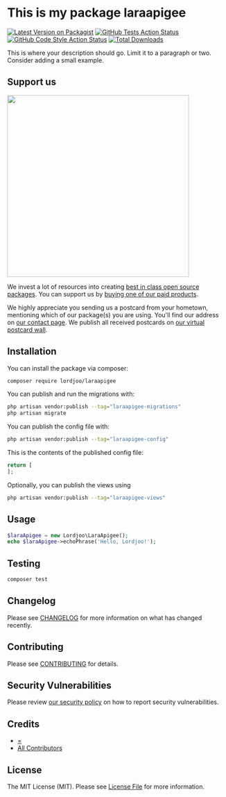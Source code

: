 # This is my package laraapigee

[![Latest Version on Packagist](https://img.shields.io/packagist/v/lordjoo/laraapigee.svg?style=flat-square)](https://packagist.org/packages/lordjoo/laraapigee)
[![GitHub Tests Action Status](https://img.shields.io/github/actions/workflow/status/lordjoo/laraapigee/run-tests.yml?branch=main&label=tests&style=flat-square)](https://github.com/lordjoo/laraapigee/actions?query=workflow%3Arun-tests+branch%3Amain)
[![GitHub Code Style Action Status](https://img.shields.io/github/actions/workflow/status/lordjoo/laraapigee/fix-php-code-style-issues.yml?branch=main&label=code%20style&style=flat-square)](https://github.com/lordjoo/laraapigee/actions?query=workflow%3A"Fix+PHP+code+style+issues"+branch%3Amain)
[![Total Downloads](https://img.shields.io/packagist/dt/lordjoo/laraapigee.svg?style=flat-square)](https://packagist.org/packages/lordjoo/laraapigee)

This is where your description should go. Limit it to a paragraph or two. Consider adding a small example.

## Support us

[<img src="https://github-ads.s3.eu-central-1.amazonaws.com/laraapigee.jpg?t=1" width="419px" />](https://spatie.be/github-ad-click/laraapigee)

We invest a lot of resources into creating [best in class open source packages](https://spatie.be/open-source). You can support us by [buying one of our paid products](https://spatie.be/open-source/support-us).

We highly appreciate you sending us a postcard from your hometown, mentioning which of our package(s) you are using. You'll find our address on [our contact page](https://spatie.be/about-us). We publish all received postcards on [our virtual postcard wall](https://spatie.be/open-source/postcards).

## Installation

You can install the package via composer:

```bash
composer require lordjoo/laraapigee
```

You can publish and run the migrations with:

```bash
php artisan vendor:publish --tag="laraapigee-migrations"
php artisan migrate
```

You can publish the config file with:

```bash
php artisan vendor:publish --tag="laraapigee-config"
```

This is the contents of the published config file:

```php
return [
];
```

Optionally, you can publish the views using

```bash
php artisan vendor:publish --tag="laraapigee-views"
```

## Usage

```php
$laraApigee = new Lordjoo\LaraApigee();
echo $laraApigee->echoPhrase('Hello, Lordjoo!');
```

## Testing

```bash
composer test
```

## Changelog

Please see [CHANGELOG](CHANGELOG.md) for more information on what has changed recently.

## Contributing

Please see [CONTRIBUTING](CONTRIBUTING.md) for details.

## Security Vulnerabilities

Please review [our security policy](../../security/policy) on how to report security vulnerabilities.

## Credits

- [=](https://github.com/lordjoo)
- [All Contributors](../../contributors)

## License

The MIT License (MIT). Please see [License File](LICENSE.md) for more information.
